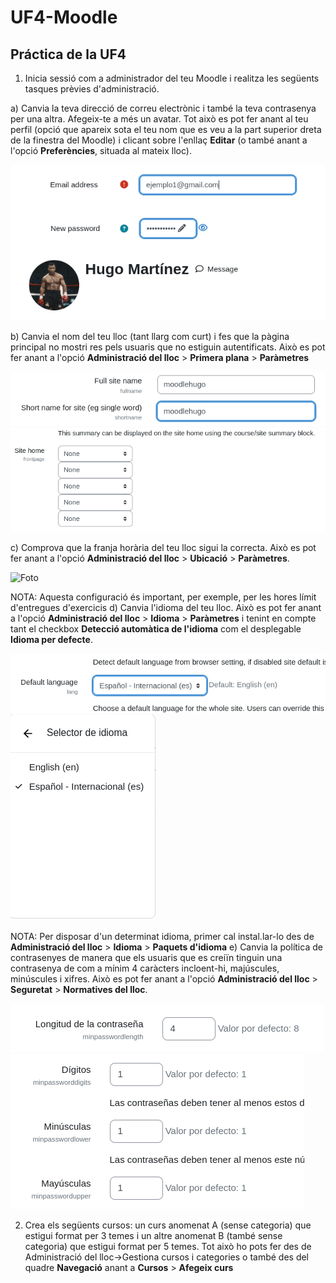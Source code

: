 # UF4-Moodle
## Práctica de la UF4 
1. Inicia sessió com a administrador del teu Moodle i realitza les següents tasques prèvies d'administració.

a) Canvia la teva direcció de correu electrònic i també la teva contrasenya per una altra. Afegeix-te a més un avatar. Tot això es pot fer anant al teu perfil (opció que apareix sota el teu nom que es veu a la part superior dreta de la finestra del Moodle) i clicant sobre l'enllaç **Editar** (o també anant a l'opció **Preferències**, situada al mateix lloc).

![Foto](Captura%20de%20pantalla%20de%202023-10-31%2013-19-02.png)

b) Canvia el nom del teu lloc (tant llarg com curt) i fes que la pàgina principal no mostri res pels usuaris que no estiguin autentificats. Això es pot fer anant a l'opció **Administració del lloc** > **Primera plana** > **Paràmetres**

![Foto](Captura%20de%20pantalla%20de%202023-10-30%2014-15-21.png)
![Foto](Captura%20de%20pantalla%20de%202023-10-30%2014-16-22.png)

c) Comprova que la franja horària del teu lloc sigui la correcta. Això es pot fer anant a l'opció **Administració del lloc** > **Ubicació** > **Paràmetres**.

![Foto](/UF4-Moodle/hora.png)

NOTA: Aquesta configuració és important, per exemple, per les hores límit d'entregues d'exercicis
d) Canvia l'idioma del teu lloc. Això es pot fer anant a l'opció **Administració del lloc** > **Idioma** > **Paràmetres** i tenint en compte tant el checkbox **Detecció automàtica de l'idioma** com el desplegable **Idioma per defecte**.

![Foto](defaul%20lenguaje.png)
![Foto](seleccionar%20idioma.png)

NOTA: Per disposar d'un determinat idioma, primer cal instal.lar-lo des de **Administració del lloc** > **Idioma** > **Paquets d'idioma**
e) Canvia la política de contrasenyes de manera que els usuaris que es creiïn tinguin una contrasenya de com a mínim 4 caràcters incloent-hi, majúscules, minúscules i xifres. Això es pot fer anant a l'opció **Administració del lloc** > **Seguretat** > **Normatives del lloc**.

![Foto](longitud.png)
![Foto](mayusculas.png)

2. Crea els següents cursos: un curs anomenat A (sense categoria) que estigui format per 3 temes i un altre anomenat B (també sense categoria) que estigui format per 5 temes. Tot això ho pots fer des de Administració del lloc->Gestiona cursos i categories o també des del quadre **Navegació** anant a **Cursos** > **Afegeix curs**

